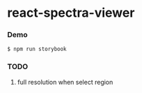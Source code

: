 # react-spectra-viewer

### Demo

```
$ npm run storybook
```

### TODO

1. full resolution when select region
